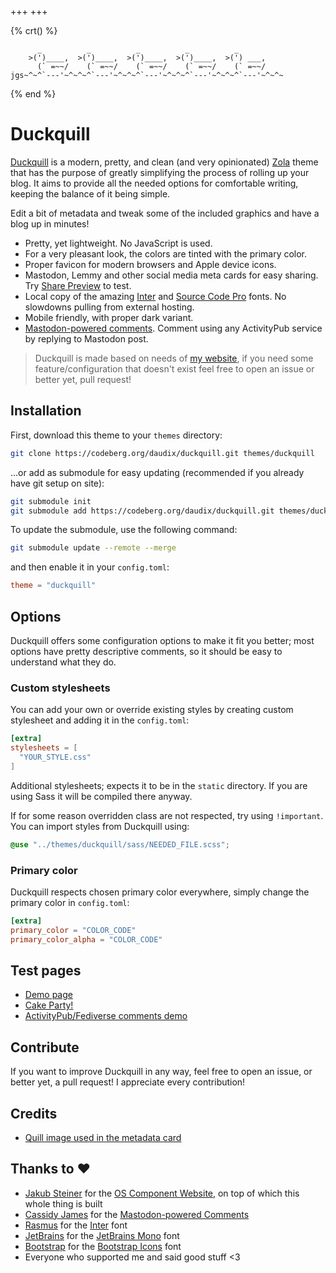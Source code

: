 +++
+++

{% crt() %}
```
      _          _          _          _          _
    >(')____,  >(')____,  >(')____,  >(')____,  >(') ___,
      (` =~~/    (` =~~/    (` =~~/    (` =~~/    (` =~~/
jgs~^~^`---'~^~^~^`---'~^~^~^`---'~^~^~^`---'~^~^~^`---'~^~^~
```
{% end %}

# Duckquill

[Duckquill](https://codeberg.org/daudix/duckquill) is a modern, pretty, and clean (and very opinionated) [Zola](https://www.getzola.org) theme that has the purpose of greatly simplifying the process of rolling up your blog. It aims to provide all the needed options for comfortable writing, keeping the balance of it being simple.

Edit a bit of metadata and tweak some of the included graphics and have a blog up in minutes!

- Pretty, yet lightweight. No JavaScript is used.
- For a very pleasant look, the colors are tinted with the primary color.
- Proper favicon for modern browsers and Apple device icons.
- Mastodon, Lemmy and other social media meta cards for easy sharing. Try [Share Preview](https://apps.gnome.org/SharePreview/) to test.
- Local copy of the amazing [Inter](https://rsms.me/inter/) and [Source Code Pro](https://adobe-fonts.github.io/source-code-pro/) fonts. No slowdowns pulling from external hosting.
- Mobile friendly, with proper dark variant.
- [Mastodon-powered comments](https://cassidyjames.com/blog/fediverse-blog-comments-mastodon). Comment using any ActivityPub service by replying to Mastodon post.

> Duckquill is made based on needs of [my website](https://daudix.codeberg.page), if you need some feature/configuration that doesn't exist feel free to open an issue or better yet, pull request!

## Installation

First, download this theme to your `themes` directory:

```sh
git clone https://codeberg.org/daudix/duckquill.git themes/duckquill
```

...or add as submodule for easy updating (recommended if you already have git setup on site):

```sh
git submodule init
git submodule add https://codeberg.org/daudix/duckquill.git themes/duckquill
```

To update the submodule, use the following command:

```sh
git submodule update --remote --merge
```

and then enable it in your `config.toml`:

```toml
theme = "duckquill"
```

## Options

Duckquill offers some configuration options to make it fit you better; most options have pretty descriptive comments, so it should be easy to understand what they do.

### Custom stylesheets

You can add your own or override existing styles by creating custom stylesheet and adding it in the `config.toml`:

```toml
[extra]
stylesheets = [
  "YOUR_STYLE.css"
]
```

Additional stylesheets; expects it to be in the `static` directory. If you are using Sass it will be compiled there anyway.

If for some reason overridden class are not respected, try using `!important`. You can import styles from Duckquill using:

```scss
@use "../themes/duckquill/sass/NEEDED_FILE.scss";
```

### Primary color

Duckquill respects chosen primary color everywhere, simply change the primary color in `config.toml`:

```toml
[extra]
primary_color = "COLOR_CODE"
primary_color_alpha = "COLOR_CODE"
```

## Test pages

- [Demo page](https://daudix.codeberg.page/duckquill/demo)
- [Cake Party!](https://daudix.codeberg.page/duckquill/demo/page)
- [ActivityPub/​Fediverse comments demo](https://daudix.codeberg.page/duckquill/demo/comments)

## Contribute

If you want to improve Duckquill in any way, feel free to open an issue, or better yet, a pull request! I appreciate every contribution!

## Credits

- [Quill image used in the metadata card](https://commons.wikimedia.org/wiki/File:3quills.jpg)

## Thanks to ♥

- [Jakub Steiner](https://jimmac.eu) for the [OS Component Website](https://jimmac.github.io/os-component-website), on top of which this whole thing is built
- [Cassidy James](https://cassidyjames.com) for the [Mastodon-powered Comments](https://cassidyjames.com/blog/fediverse-blog-comments-mastodon)
- [Rasmus](https://rsms.me) for the [Inter](https://rsms.me/inter/) font
- [JetBrains](https://www.jetbrains.com) for the [JetBrains Mono](https://www.jetbrains.com/lp/mono/) font
- [Bootstrap](https://getbootstrap.com) for the [Bootstrap Icons](https://icons.getbootstrap.com) font
- Everyone who supported me and said good stuff <3
